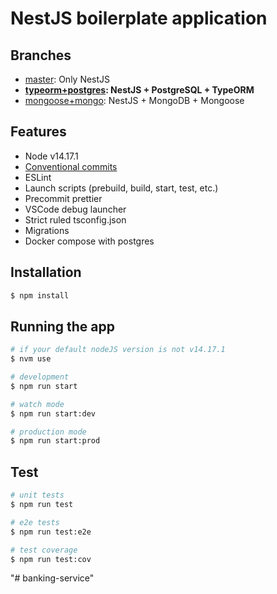 # NestJS boilerplate application

## Branches
- [master](https://github.com/i-link-pro-team/nestjs-boilerplate/tree/master): Only NestJS
- **[typeorm+postgres](https://github.com/i-link-pro-team/nestjs-boilerplate/tree/typeorm+postgres): NestJS + PostgreSQL + TypeORM**
- [mongoose+mongo](https://github.com/i-link-pro-team/nestjs-boilerplate/tree/mongoose+mongo): NestJS + MongoDB + Mongoose

## Features
* Node v14.17.1
* [Conventional commits](https://www.conventionalcommits.org/en/v1.0.0-beta.3/)
* ESLint
* Launch scripts (prebuild, build, start, test, etc.)
* Precommit prettier
* VSCode debug launcher
* Strict ruled tsconfig.json
* Migrations
* Docker compose with postgres

## Installation

```bash
$ npm install
```

## Running the app

```bash
# if your default nodeJS version is not v14.17.1
$ nvm use 

# development
$ npm run start

# watch mode
$ npm run start:dev

# production mode
$ npm run start:prod
```

## Test

```bash
# unit tests
$ npm run test

# e2e tests
$ npm run test:e2e

# test coverage
$ npm run test:cov
```
"# banking-service" 

